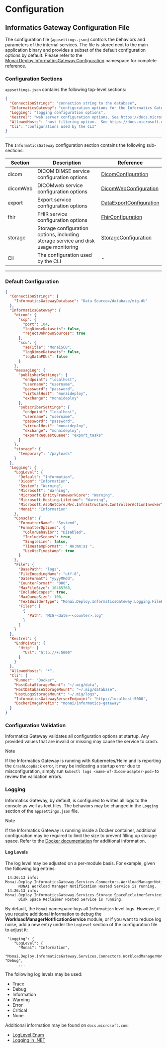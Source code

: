 <!--
SPDX-FileCopyrightText: © 2021-2022 MONAI Consortium
SPDX-License-Identifier: Apache License 2.0
-->


# Configuration

## Informatics Gateway Configuration File

The configuration file (`appsettings.json`) controls the behaviors and parameters of the internal services. The file is stored next to the main application binary and provides a subset of the default configuration options by default. Please refer to the [Monai.Deploy.InformaticsGateway.Configuration](xref:Monai.Deploy.InformaticsGateway.Configuration.InformaticsGatewayConfiguration) namespace for complete reference.


### Configuration Sections

`appsettings.json` contains the following top-level sections:

```json
{
  "ConnectionStrings": "connection string to the database",
  "InformaticsGateway": "configuration options for the Informatics Gateway & its internal services",
  "Logging": "logging configuration options",
  "Kestrel": "web server configuration options. See https://docs.microsoft.com/en-us/aspnet/core/fundamentals/servers/kestrel?view=aspnetcore-5.0",
  "AllowedHosts": "host filtering option.  See https://docs.microsoft.com/en-us/aspnet/core/fundamentals/servers/kestrel/host-filtering?view=aspnetcore-5.0",
  "Cli": "configurations used by the CLI"
}
```

---

The `InformaticsGateway` configuration section contains the following sub-sections:

| Section  | Description                                                                         | Reference                                                                                             |
| -------- | ----------------------------------------------------------------------------------- | ----------------------------------------------------------------------------------------------------- |
| dicom    | DICOM DIMSE service configuration options                                           | [DicomConfiguration](xref:Monai.Deploy.InformaticsGateway.Configuration.DicomConfiguration)           |
| dicomWeb | DICOMweb service configuration options                                              | [DicomWebConfiguration](xref:Monai.Deploy.InformaticsGateway.Configuration.DicomWebConfiguration)     |
| export   | Export service configuration options                                                | [DataExportConfiguration](xref:Monai.Deploy.InformaticsGateway.Configuration.DataExportConfiguration) |
| fhir     | FHIR service configuration options                                                  | [FhirConfiguration](xref:Monai.Deploy.InformaticsGateway.Configuration.FhirConfiguration)             |
| storage  | Storage configuration options, including storage service and disk usage monitoring  | [StorageConfiguration](xref:Monai.Deploy.InformaticsGateway.Configuration.StorageConfiguration)       |
| Cli      | The configuration used by the CLI                                                   | -                                                                                                     |

---

### Default Configuration

```json
{
  "ConnectionStrings": {
    "InformaticsGatewayDatabase": "Data Source=/database/mig.db"
  },
  "InformaticsGateway": {
    "dicom": {
      "scp": {
        "port": 104,
        "logDimseDatasets": false,
        "rejectUnknownSources": true
      },
      "scu": {
        "aeTitle": "MonaiSCU",
        "logDimseDatasets": false,
        "logDataPDUs": false
      }
    },
    "messaging": {
      "publisherSettings": {
        "endpoint": "localhost",
        "username": "username",
        "password": "password",
        "virtualHost": "monaideploy",
        "exchange": "monaideploy"
      },
      "subscriberSettings": {
        "endpoint": "localhost",
        "username": "username",
        "password": "password",
        "virtualHost": "monaideploy",
        "exchange": "monaideploy",
        "exportRequestQueue": "export_tasks"
      }
    },
    "storage": {
      "temporary": "/payloads"
    }
  },
  "Logging": {
    "LogLevel": {
      "Default": "Information",
      "Dicom": "Information",
      "System": "Warning",
      "Microsoft": "Warning",
      "Microsoft.EntityFrameworkCore": "Warning",
      "Microsoft.Hosting.Lifetime": "Warning",
      "Microsoft.AspNetCore.Mvc.Infrastructure.ControllerActionInvoker": "Error",
      "Monai": "Information"
    },
    "Console": {
      "FormatterName": "Systemd",
      "FormatterOptions": {
        "ColorBehavior": "Disabled",
        "IncludeScopes": true,
        "SingleLine": false,
        "TimestampFormat": " HH:mm:ss ",
        "UseUtcTimestamp": true
      }
    },
    "File": {
      "BasePath": "logs",
      "FileEncodingName": "utf-8",
      "DateFormat": "yyyyMMdd",
      "CounterFormat": "000",
      "MaxFileSize": 10485760,
      "IncludeScopes": true,
      "MaxQueueSize": 100,
      "TextBuilderType": "Monai.Deploy.InformaticsGateway.Logging.FileLoggingTextFormatter, Monai.Deploy.InformaticsGateway",
      "Files": [
        {
          "Path": "MIG-<date>-<counter>.log"
        }
      ]
    }
  },
  "Kestrel": {
    "EndPoints": {
      "Http": {
        "Url": "http://+:5000"
      }
    }
  },
  "AllowedHosts": "*",
  "Cli": {
    "Runner": "Docker",
    "HostDataStorageMount": "~/.mig/data",
    "HostDatabaseStorageMount": "~/.mig/database",
    "HostLogsStorageMount": "~/.mig/logs",
    "InformaticsGatewayServerEndpoint": "http://localhost:5000",
    "DockerImagePrefix": "monai/informatics-gateway"
  }
}
```

### Configuration Validation

Informatics Gateway validates all configuration options at startup. Any provided values that are invalid or missing may cause the service to crash.

> [!Note]
> If the Informatics Gateway is running with Kubernetes/Helm and is reporting the `CrashLoopBack` error, it may be indicating a startup error due to misconfiguration, simply run `kubectl logs <name-of-dicom-adapter-pod>` to review the validation errors.

### Logging

Informatics Gateway, by default, is configured to writes all logs to the console as well as text files. The behaviors may be changed in the `Logging` section of the `appsettings.json` file.

> [!Note]
> If the Informatics Gateway is running inside a Docker container, additional configuration may be required to limit the size to prevent filling up storage space. Refer to the [Docker documentation](https://docs.docker.com/config/containers/logging/configure/) for additional information.

#### Log Levels

The log level may be adjusted on a per-module basis. For example, given the following log entries:

```
 14:26:13 info: Monai.Deploy.InformaticsGateway.Services.Connectors.WorkloadManagerNotificationService[0]
      MONAI Workload Manager Notification Hosted Service is running.
 14:26:13 info: Monai.Deploy.InformaticsGateway.Services.Storage.SpaceReclaimerService[0]
      Disk Space Reclaimer Hosted Service is running.
```

By default, the `Monai` namespace logs all `Information` level logs. However, if you require additional information to debug the **WorkloadManagerNotificationService** module, or if you want to reduce log noise, add a new entry under the `LogLevel` section of the configuration file to adjust it:

```
 "Logging": {
    "LogLevel": {
      "Monai": "Information",
      "Monai.Deploy.InformaticsGateway.Services.Connectors.WorkloadManagerNotificationService": "Debug",
      ...
```

The following log levels may be used:

- Trace
- Debug
- Information
- Warning
- Error
- Critical
- None

Additional information may be found on `docs.microsoft.com`:

- [LogLevel Enum](https://docs.microsoft.com/en-us/dotnet/api/microsoft.extensions.logging.loglevel)
- [Logging in .NET](https://docs.microsoft.com/en-us/dotnet/core/extensions/logging)
